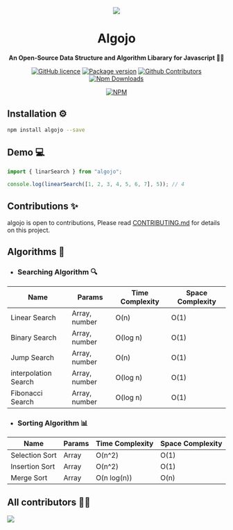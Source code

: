 <div align="center">
<img src="https://github.com/Ukhang/algojo/assets/94834060/6ec1c1c3-3964-449e-9e13-7205ac24518c"/>
<h1 align="center">Algojo</h1>
</div>

<p align="center">
  <strong>An Open-Source Data Structure and Algorithm Libarary for Javascript 👩‍💻</strong>
</p>

<div align="center">
  
  [![GitHub licence](https://img.shields.io/github/license/Ukhang/algojo)](https://github.com/Ukhang/algojo/blob/main/LICENSE)
  [![Package version](https://img.shields.io/github/package-json/v/Ukhang/algojo)](https://www.npmjs.com/package/algojo)
  [![Github Contributors](https://img.shields.io/github/contributors/Ukhang/algojo?color=green)](https://github.com/Ukhang/algojo/graphs/contributors)
  [![Npm Downloads](https://img.shields.io/npm/dw/algojo)](https://www.npmjs.com/package/algojo)
  
  [![NPM](https://nodei.co/npm/algojo.png)](https://nodei.co/npm/algojo)
  
</div>

## Installation ⚙️

```bash 
npm install algojo --save
```

## Demo 💻
```js
import { linarSearch } from "algojo";

console.log(linearSearch([1, 2, 3, 4, 5, 6, 7], 5)); // 4
```

## Contributions ✨
algojo is open to contributions, Please read [CONTRIBUTING.md](https://github.com/Ukhang/algojo/blob/main/CONTRIBUTING.md) for details on this project.

## Algorithms 🧠
- ### Searching Algorithm 🔍
| Name | Params | Time Complexity | Space Complexity |
|---|---|---|---|
| Linear Search | Array, number | O(n) | O(1) |
| Binary Search | Array, number | O(log n) | O(1) |
| Jump Search | Array, number | O(n) | O(1) |
| interpolation Search | Array, number | O(log n) | O(1) |
| Fibonacci Search | Array, number | O(log n) | O(1) |

- ### Sorting Algorithm 📊
| Name | Params | Time Complexity | Space Complexity |
|---|---|---|---|
| Selection Sort | Array | O(n^2) | O(1) |
| Insertion Sort | Array | O(n^2) | O(1) |
| Merge Sort | Array | O(n log(n)) | O(n) |

## All contributors 👨‍💻
<a href="https://github.com/Ukhang/algojo/graphs/contributors">
  <img src="https://contrib.rocks/image?repo=Ukhang/algojo"/>
</a>
